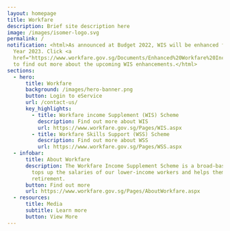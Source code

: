 ```yaml
---
layout: homepage
title: Workfare
description: Brief site description here
image: /images/isomer-logo.svg
permalink: /
notification: <html>As announced at Budget 2022, WIS will be enhanced from Work
  Year 2023. Click <a
  href="https://www.workfare.gov.sg/Documents/Enhanced%20Workfare%20Income%20Supplement%20Scheme%20From%20Work%20Year%202023.pdf">here</a>
  to find out more about the upcoming WIS enhancements.</html>
sections:
  - hero:
      title: Workfare
      background: /images/hero-banner.png
      button: Login to eService
      url: /contact-us/
      key_highlights:
        - title: Workfare income Supplement (WIS) Scheme
          description: Find out more about WIS
          url: https://www.workfare.gov.sg/Pages/WIS.aspx
        - title: Workfare Skills Support (WSS) Scheme
          description: Find out more about WSS
          url: https://www.workfare.gov.sg/Pages/WSS.aspx
  - infobar:
      title: About Workfare
      description: The Workfare Income Supplement Scheme is a broad-based measure that
        tops up the salaries of our lower-income workers and helps them save for
        retirement.
      button: Find out more
      url: https://www.workfare.gov.sg/Pages/AboutWorkfare.aspx
  - resources:
      title: Media
      subtitle: Learn more
      button: View More
---
```

